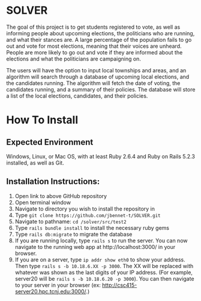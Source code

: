 # SOLVER
The goal of this project is to get students registered to vote, as well as informing people about upcoming elections, 
the politicians who are running, and what their stances are. A large percentage of the population fails to go out and 
vote for most elections, meaning that their voices are unheard. People are more likely to go out and vote if they are 
informed about the elections and what the politicians are campaigning on.

The users will have the option to input local townships and areas, and an algorithm will search through a database of
upcoming local elections, and the candidates running. The algorithm will fetch the date of voting, the candidates 
running, and a summary of their policies. The database will store a list of the local elections, candidates, and their policies.


# How To Install

## Expected Environment
Windows, Linux, or Mac OS, with at least Ruby 2.6.4 and Ruby on Rails 5.2.3 installed, as well as Git.
## Installation Instructions:
1.	Open link to above GitHub repository
2.	Open terminal window
3.	Navigate to directory you wish to install the repository in
4.	Type `git clone https://github.com/jbennet-t/SOLVER.git`
5.	Navigate to pathname: `cd /solver/src/test2`
6.	Type `rails bundle install` to install the necessary ruby gems
7.	Type `rails db:migrate` to migrate the database 
8.	If you are running locally, type `rails s` to run the server. You can now navigate to the running web app at http://localhost:3000/ in your browser. 
9.	If you are on a server, type `ip addr show eth0` to show your address. Then type `rails s -b 10.18.6.XX -p 3000`. The XX will be replaced with whatever was shown as the last digits of your IP address. (For example, server20 will be `rails s -b 10.18.6.20 -p 3000`). You can then navigate to your server in your browser (ex: http://csc415-server20.hpc.tcnj.edu:3000/.)
